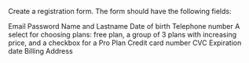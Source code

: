 Create a registration form. The form should have the following fields:

Email
Password
Name and Lastname
Date of birth
Telephone number
A select for choosing plans: free plan, a group of 3 plans with increasing price, and a checkbox for a Pro Plan
Credit card number
CVC
Expiration date
Billing Address
